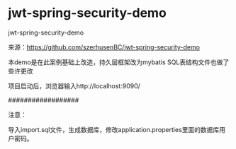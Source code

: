 # jwt-spring-security-demo
jwt-spring-security-demo

来源：https://github.com/szerhusenBC/jwt-spring-security-demo

本demo是在此案例基础上改造，持久层框架改为mybatis
SQL表结构文件也做了些许更改

项目启动后，浏览器输入http://localhost:9090/

##################

注意：

导入import.sql文件，生成数据库，修改application.properties里面的数据库用户密码。
